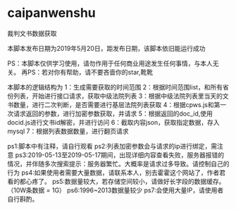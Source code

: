 # caipanwenshu
裁判文书数据获取

本脚本发布日期为2019年5月20日，距发布日期，该脚本依旧能运行成功

PS：本脚本仅供学习使用，请勿作用于任何商业用途发生任何事情，与本人无关。
再PS：若对你有帮助，请不要吝啬你的star,靴靴

本脚本的逻辑结构为
1：生成需要获取的时间范围
2：根据时间范围list，和所有省份列表，开始进行接口请求，获取中级法院列表
3：根据中级法院列表里当天的文书数量，进行二次判断，是否需要进行基层法院列表获取
4：根据cpws.js和第一次请求返回的参数，进行加密参数获取，并请求
5：根据返回的doc_id,使用docid.js进行文书id解密，并进行访问
6：截取内容json，获取指定数据，存入mysql
7：根据列表数据数量，进行翻页请求

ps1:脚本中有注释，请自行观看
ps2:列表加密参数会与请求的ip进行绑定，需注意
ps3:2019-05-13至2019-05-17期间，出现详细内容查看失败，服务器报错的情况，并伴随多次搜索提示：服务器繁忙。大概率是请求过多导致。请控制自己的行为
ps4:如果使用者需要大量数据，请联系本人，别去霍霍这个网站了，作者君看的都心疼了。
ps5:数据量较大，若存储空间较小，请做好长字段的数据缓存。（10W条数据 = 1G）
ps6:1996~2013数据量较少
ps7:会使用大量IP，请使用者自行斟酌。
